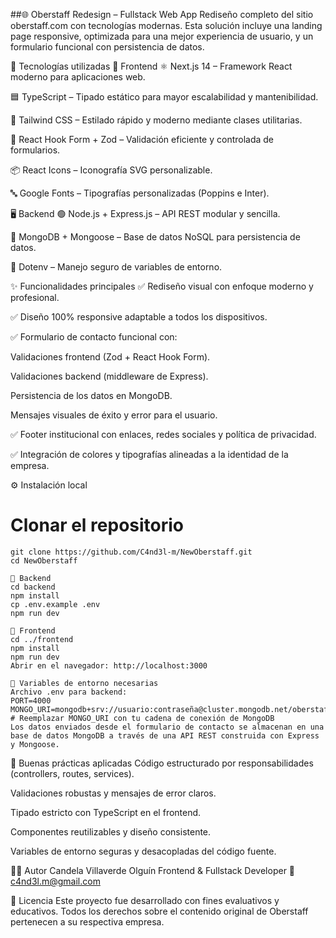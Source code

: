 ##🌐 Oberstaff Redesign – Fullstack Web App
Rediseño completo del sitio oberstaff.com con tecnologías modernas. Esta solución incluye una landing page responsive, optimizada para una mejor experiencia de usuario, y   un formulario funcional con persistencia de datos.

🚀 Tecnologías utilizadas
🧩 Frontend
⚛️ Next.js 14 – Framework React moderno para aplicaciones web.

🟦 TypeScript – Tipado estático para mayor escalabilidad y mantenibilidad.

🎨 Tailwind CSS – Estilado rápido y moderno mediante clases utilitarias.

📝 React Hook Form + Zod – Validación eficiente y controlada de formularios.

📦 React Icons – Iconografía SVG personalizable.

🔤 Google Fonts – Tipografías personalizadas (Poppins e Inter).

🖥️ Backend
🟢 Node.js + Express.js – API REST modular y sencilla.

🍃 MongoDB + Mongoose – Base de datos NoSQL para persistencia de datos.

🔐 Dotenv – Manejo seguro de variables de entorno.

✨ Funcionalidades principales
✅ Rediseño visual con enfoque moderno y profesional.

✅ Diseño 100% responsive adaptable a todos los dispositivos.

✅ Formulario de contacto funcional con:

Validaciones frontend (Zod + React Hook Form).

Validaciones backend (middleware de Express).

Persistencia de los datos en MongoDB.

Mensajes visuales de éxito y error para el usuario.

✅ Footer institucional con enlaces, redes sociales y política de privacidad.

✅ Integración de colores y tipografías alineadas a la identidad de la empresa.


⚙️ Instalación local

# Clonar el repositorio
```
git clone https://github.com/C4nd3l-m/NewOberstaff.git
cd NewOberstaff

🔧 Backend
cd backend
npm install
cp .env.example .env
npm run dev

🎨 Frontend
cd ../frontend
npm install
npm run dev
Abrir en el navegador: http://localhost:3000

📮 Variables de entorno necesarias
Archivo .env para backend:
PORT=4000
MONGO_URI=mongodb+srv://usuario:contraseña@cluster.mongodb.net/oberstaff
# Reemplazar MONGO_URI con tu cadena de conexión de MongoDB
Los datos enviados desde el formulario de contacto se almacenan en una base de datos MongoDB a través de una API REST construida con Express y Mongoose.
```
🧪 Buenas prácticas aplicadas
Código estructurado por responsabilidades (controllers, routes, services).

Validaciones robustas y mensajes de error claros.

Tipado estricto con TypeScript en el frontend.

Componentes reutilizables y diseño consistente.

Variables de entorno seguras y desacopladas del código fuente.

👩‍💻 Autor
Candela Villaverde Olguín
Frontend & Fullstack Developer
📧 c4nd3l.m@gmail.com

📄 Licencia
Este proyecto fue desarrollado con fines evaluativos y educativos.
Todos los derechos sobre el contenido original de Oberstaff pertenecen a su respectiva empresa.
